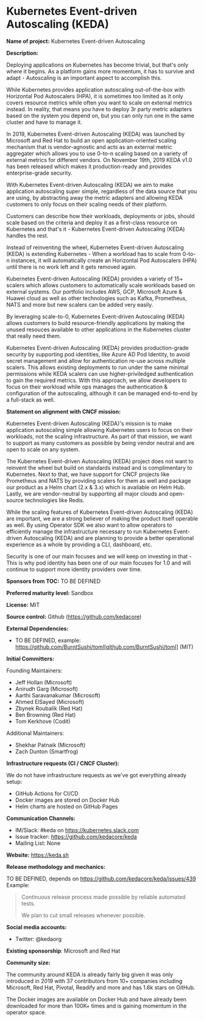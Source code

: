 Kubernetes Event-driven Autoscaling (KEDA)
===

**Name of project:** Kubernetes Event-driven Autoscaling

**Description:**

Deploying applications on Kubernetes has become trivial, but that's only where it begins. As a platform gains more momentum, it has to survive and adapt - Autoscaling is an important aspect to accomplish this.

While Kubernetes provides application autoscaling out-of-the-box with Horizontal Pod Autoscalers (HPA), it is sometimes too limited as it only covers resource metrics while often you want to scale on external metrics instead. In reality, that means you have to deploy 3r party metric adapters based on the system you depend on, but you can only run one in the same cluster and have to manage it.

In 2019, Kubernetes Event-driven Autoscaling (KEDA) was launched by Microsoft and Red Hat to build an open application-oriented scaling mechanism that is vendor-agnostic and acts as an external metric aggregater which allows you to use 0-to-n scaling based on a variety of external metrics for different vendors. On November 19th, 2019 KEDA v1.0 has been released which makes it production-ready and provides enterprise-grade security.

With Kubernetes Event-driven Autoscaling (KEDA) we aim to make application autoscaling super simple, regardless of the data source that you are using, by abstracting away the metric adapters and allowing KEDA customers to only focus on their scaling needs of their platform.

Customers can describe how their workloads, deployments or jobs, should scale based on the criteria and deploy it as a first-class resource on Kubernetes and that's it - Kubernetes Event-driven Autoscaling (KEDA) handles the rest.

Instead of reinventing the wheel, Kubernetes Event-driven Autoscaling (KEDA) is extending Kubernetes - When a workload has to scale from 0-to-n instances, it will automatically create an  Horizontal Pod Autoscalers (HPA) until there is no work left and it gets removed again.

Kubernetes Event-driven Autoscaling (KEDA) provides a variety of 15+ scalers which allows customers to automatically scale workloads based on external systems. Our portfolio includes AWS, GCP, Microsoft Azure & Huawei cloud as well as other technologies such as Kafka, Prometheus, NATS and more but new scalers can be added very easily.

By leveraging scale-to-0, Kubernetes Event-driven Autoscaling (KEDA) allows customers to build resource-friendly applications by making the unused resouces available to other applications in the Kubernetes cluster that really need them.

Kubernetes Event-driven Autoscaling (KEDA) provides production-grade security by supporting pod identities, like Azure AD Pod Identity, to avoid secret management and allow for authentication re-use across multiple scalers. This allows existing deployments to run under the same minimal permissions while KEDA scalers can use higher-priviledged authentication to gain the required metrics. With this approach, we allow developers to focus on their workload while ops manages the authentication & configuration of the autoscaling, although it can be managed end-to-end by a full-stack as well.

**Statement on alignment with CNCF mission:**

Kubernetes Event-driven Autoscaling (KEDA)'s mission is to make application autoscaling simple allowing Kubernetes users to focus on their workloads, not the scaling infrastructure. As part of that mission, we want to support as many customers as possible by being vendor neutral and are open to scale on any system.

The Kubernetes Event-driven Autoscaling (KEDA) project does not want to reinvent the wheel but build on standards instead and is complimentary to Kubernetes. Next to that, we have support for CNCF projects like Prometheus and NATS by providing scalers for them as well and package our product as a Helm chart (2.x & 3.x) which is available on Helm Hub. Lastly, we are vendor-neutral by supporting all major clouds and open-source technologies like Redis.

While the scaling features of Kubernetes Event-driven Autoscaling (KEDA) are important, we are a strong believer of making the product itself operable as well. By using Operator SDK we also want to allow operators to efficiently manage the infrastructure necessary to run Kubernetes Event-driven Autoscaling (KEDA) and are planning to provide a better operational experience as a whole by providing a CLI, dashboard, etc.

Security is one of our main focuses and we will keep on investing in that - This is why pod identity has been one of our main focuses for 1.0 and will continue to support more identity providers over time.

**Sponsors from TOC:** TO BE DEFINED

**Preferred maturity level:** Sandbox

**License:** MIT

**Source control:** Github (https://github.com/kedacore)

**External Dependencies:**

  * TO BE DEFINED, example: https://github.com/BurntSushi/toml[github.com/BurntSushi/toml] (MIT)

**Initial Committers:**

Founding Maintainers:

 * Jeff Hollan (Microsoft)
 * Anirudh Garg (Microsoft)
 * Aarthi Saravanakumar (Microsoft)
 * Ahmed ElSayed (Microsoft)
 * Zbynek Roubalik (Red Hat)
 * Ben Browning (Red Hat)
 * Tom Kerkhove (Codit)

Additional Maintainers:

 *  Shekhar Patnaik (Microsoft)
 *  Zach Dunton (Smartfrog)

**Infrastructure requests (CI / CNCF Cluster):**

We do not have infrastructure requests as we've got everything already setup:

- GitHub Actions for CI/CD
- Docker images are stored on Docker Hub
- Helm charts are hosted on GitHub Pages

**Communication Channels:**

* IM/Slack: #keda on https://kubernetes.slack.com
* Issue tracker: https://github.com/kedacore/keda
* Mailing List: None

**Website:** https://keda.sh

**Release methodology and mechanics:**

TO BE DEFINED, depends on https://github.com/kedacore/keda/issues/439
Example:
> Continuous release process made possible by reliable automated tests.
> 
> We plan to cut small releases whenever possible.

**Social media accounts:**

 * Twitter: @kedaorg

**Existing sponsorship**: Microsoft and Red Hat

**Community size:**

The community around KEDA is already fairly big given it was only introduced in 2019 with 37 contributors from 10+ companies including Microsoft, Red Hat, Pivotal, Readify and more and has 1.6k stars on GitHub.

The Docker images are available on Docker Hub and have already been downloaded for more than 100K+ times and is gaining momentum in the operator space.